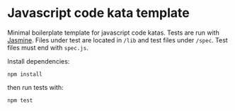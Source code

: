 # Javascript code kata template

Minimal boilerplate template for javascript code katas. Tests are run with [Jasmine](https://jasmine.github.io/api/4.0/global). Files under test are located in `/lib` and test files under `/spec`. Test files must end with `spec.js`.

Install dependencies:

```
npm install
```

then run tests with:

```
npm test
```
